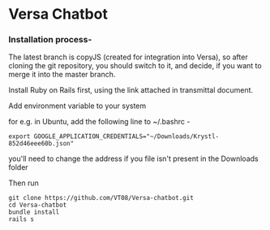 # Versa Chatbot

### Installation process-

The latest branch is copyJS (created for integration into Versa), so after cloning the git repository, you should switch to it, and decide, if you want to merge it into the master branch.

Install Ruby on Rails first, using the link attached in transmittal document.

Add environment variable to your system

for e.g. in Ubuntu, add the following line to ~/.bashrc -

```
export GOOGLE_APPLICATION_CREDENTIALS="~/Downloads/Krystl-852d46eee60b.json"
```

you'll need to change the address if you file isn't present in the Downloads folder


Then run
```
git clone https://github.com/VT08/Versa-chatbot.git
cd Versa-chatbot
bundle install
rails s
```
